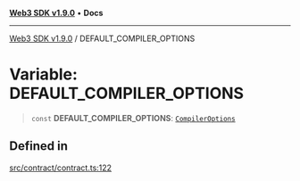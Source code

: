 [**Web3 SDK v1.9.0**](../README.md) • **Docs**

***

[Web3 SDK v1.9.0](../globals.md) / DEFAULT\_COMPILER\_OPTIONS

# Variable: DEFAULT\_COMPILER\_OPTIONS

> `const` **DEFAULT\_COMPILER\_OPTIONS**: [`CompilerOptions`](../type-aliases/CompilerOptions.md)

## Defined in

[src/contract/contract.ts:122](https://github.com/Mystic-Nayy/alephium-web3/blob/ee41f5e0e7d7fb0b155fe62f05b2ac03772895ca/packages/web3/src/contract/contract.ts#L122)
